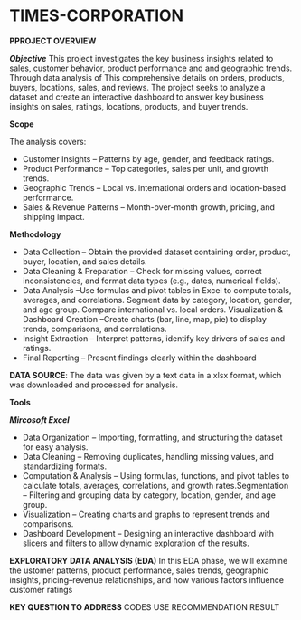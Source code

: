 # TIMES-CORPORATION
**PPROJECT OVERVIEW**

***Objective***
This project investigates the  key business insights related to sales, customer behavior, product performance and and geographic trends. Through data analysis of This comprehensive details on orders, products, buyers, locations, sales, and reviews. The project seeks to analyze a dataset and create an interactive dashboard to answer key business insights on sales, ratings, locations, products, and buyer trends.

**Scope**

The analysis covers:
- Customer Insights – Patterns by age, gender, and feedback ratings.
- Product Performance – Top categories, sales per unit, and growth trends.
- Geographic Trends – Local vs. international orders and location-based performance.
- Sales & Revenue Patterns – Month-over-month growth, pricing, and shipping impact.
  
**Methodology**
- Data Collection – Obtain the provided dataset containing order, product, buyer, location, and sales details.
- Data Cleaning & Preparation – Check for missing values, correct inconsistencies, and format data types (e.g., dates, numerical fields).
- Data Analysis –Use formulas and pivot tables in Excel to compute totals, averages, and correlations. Segment data by category, location, gender, and age group. Compare international vs. local orders. Visualization & Dashboard Creation –Create charts (bar, line, map, pie) to display trends, comparisons, and correlations.
- Insight Extraction – Interpret patterns, identify key drivers of sales and ratings.
- Final Reporting – Present findings clearly within the dashboard

**DATA SOURCE**:
The data was given by a text data in a xlsx format, which was downloaded and processed for analysis.

**Tools**

***Mircosoft Excel***
- Data Organization – Importing, formatting, and structuring the dataset for easy analysis.
- Data Cleaning – Removing duplicates, handling missing values, and standardizing formats.
- Computation & Analysis – Using formulas, functions, and pivot tables to calculate totals, averages, correlations, and growth rates.Segmentation – Filtering and grouping data by category, location, gender, and age group.
- Visualization – Creating charts and graphs to represent trends and comparisons.
- Dashboard Development – Designing an interactive dashboard with slicers and filters to allow dynamic exploration of the results.

**EXPLORATORY DATA ANALYSIS (EDA)**
In this EDA phase, we will examine the ustomer patterns, product performance, sales trends, geographic insights, pricing–revenue relationships, and how various factors influence customer ratings

**KEY QUESTION TO ADDRESS**
CODES USE
RECOMMENDATION
RESULT
